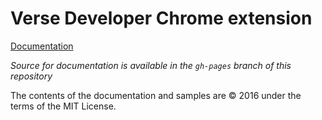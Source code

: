 # Verse Developer Chrome extension

[Documentation](https://git.swg.usma.ibm.com/pages/IBM-Verse/verse-developer-chrome-ext/)

*Source for documentation is available in the `gh-pages` branch of this repository*

The contents of the documentation and samples are © 2016 under the terms of the MIT License.